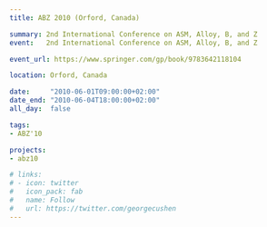 ```yaml
---
title: ABZ 2010 (Orford, Canada)

summary: 2nd International Conference on ASM, Alloy, B, and Z
event:   2nd International Conference on ASM, Alloy, B, and Z

event_url: https://www.springer.com/gp/book/9783642118104

location: Orford, Canada

date:     "2010-06-01T09:00:00+02:00"
date_end: "2010-06-04T18:00:00+02:00"
all_day:  false

tags:
- ABZ'10

projects:
- abz10

# links:
# - icon: twitter
#   icon_pack: fab
#   name: Follow
#   url: https://twitter.com/georgecushen
---
```

